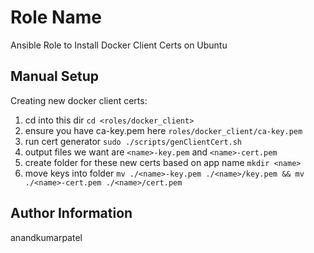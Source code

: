 # Role Name

Ansible Role to Install Docker Client Certs on Ubuntu

## Manual Setup

Creating new docker client certs:
1. cd into this dir ```cd <roles/docker_client>```
2. ensure you have ca-key.pem here `roles/docker_client/ca-key.pem`
3. run cert generator `sudo ./scripts/genClientCert.sh`
4. output files we want are `<name>-key.pem` and `<name>-cert.pem`
5. create folder for these new certs based on app name ```mkdir <name>```
6. move keys into folder ```mv ./<name>-key.pem ./<name>/key.pem && mv ./<name>-cert.pem ./<name>/cert.pem```

## Author Information

anandkumarpatel
